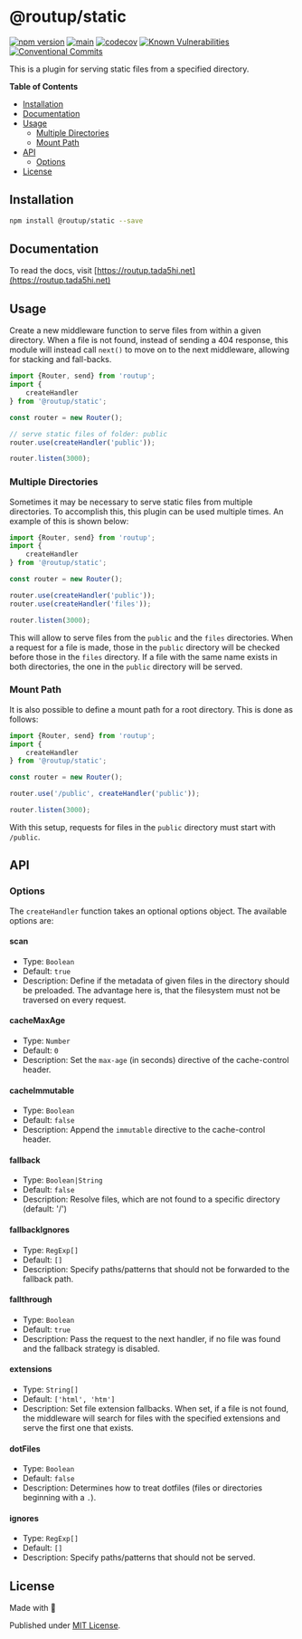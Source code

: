 # @routup/static

[![npm version](https://badge.fury.io/js/@routup%2Fstatic.svg)](https://badge.fury.io/js/@routup%2Fstatic)
[![main](https://github.com/Tada5hi/routup/actions/workflows/main.yml/badge.svg)](https://github.com/Tada5hi/routup/actions/workflows/main.yml)
[![codecov](https://codecov.io/gh/tada5hi/routup/branch/master/graph/badge.svg?token=CLIA667K6V)](https://codecov.io/gh/tada5hi/routup)
[![Known Vulnerabilities](https://snyk.io/test/github/Tada5hi/routup/badge.svg)](https://snyk.io/test/github/Tada5hi/routup)
[![Conventional Commits](https://img.shields.io/badge/Conventional%20Commits-1.0.0-%23FE5196?logo=conventionalcommits&logoColor=white)](https://conventionalcommits.org)

This is a plugin for serving static files from a specified directory.

**Table of Contents**

- [Installation](#installation)
- [Documentation](#documentation)
- [Usage](#usage)
  - [Multiple Directories](#multiple-directories)
  - [Mount Path](#mount-path)
- [API](#api)
  - [Options](#options)
- [License](#license)

## Installation

```bash
npm install @routup/static --save
```

## Documentation

To read the docs, visit [https://routup.tada5hi.net](https://routup.tada5hi.net)

## Usage

Create a new middleware function to serve files from within a given directory.
When a file is not found, instead of sending a 404 response, this module will instead call `next()` 
to move on to the next middleware, allowing for stacking and fall-backs.

```typescript
import {Router, send} from 'routup';
import {
    createHandler
} from '@routup/static';

const router = new Router();

// serve static files of folder: public
router.use(createHandler('public'));

router.listen(3000);
```

### Multiple Directories

Sometimes it may be necessary to serve static files from multiple directories. 
To accomplish this, this plugin can be used multiple times.
An example of this is shown below:

```typescript
import {Router, send} from 'routup';
import {
    createHandler
} from '@routup/static';

const router = new Router();

router.use(createHandler('public'));
router.use(createHandler('files'));

router.listen(3000);
```

This will allow to serve files from the `public` and the `files` directories. 
When a request for a file is made, those in the `public` directory will be checked before those in the `files` directory.
If a file with the same name exists in both directories, the one in the `public` directory will be served.

### Mount Path

It is also possible to define a mount path for a root directory. 
This is done as follows:

```typescript
import {Router, send} from 'routup';
import {
    createHandler
} from '@routup/static';

const router = new Router();

router.use('/public', createHandler('public'));

router.listen(3000);
```

With this setup, requests for files in the `public` directory must start with `/public`.

## API

### Options

The `createHandler` function takes an optional options object. The available options are:

#### scan
- Type: `Boolean`<br />
- Default: `true`
- Description:
Define if the metadata of given files in the directory should be preloaded. The advantage here is,
that the filesystem must not be traversed on every request.

#### cacheMaxAge
- Type: `Number`<br />
- Default: `0`
- Description: 
Set the `max-age` (in seconds) directive of the cache-control header.

#### cacheImmutable
- Type: `Boolean`<br />
- Default: `false`
- Description:
Append the `immutable` directive to the cache-control header.

#### fallback
- Type: `Boolean|String`<br />
- Default: `false`
- Description: 
Resolve files, which are not found to a specific directory (default: '/')

#### fallbackIgnores
- Type: `RegExp[]`
- Default: `[]`
- Description:
Specify paths/patterns that should not be forwarded to the fallback path.

#### fallthrough
- Type: `Boolean`<br />
- Default: `true`
- Description:
Pass the request to the next handler, if no file was found and the fallback strategy is disabled.

#### extensions
- Type: `String[]`
- Default: `['html', 'htm']`
- Description: 
Set file extension fallbacks.
When set, if a file is not found, the middleware will search for files with the specified extensions and serve the first one that exists.

#### dotFiles
- Type: `Boolean`
- Default: `false`
- Description:
Determines how to treat dotfiles (files or directories beginning with a `.`).

#### ignores
- Type: `RegExp[]`
- Default: `[]`
- Description:
  Specify paths/patterns that should not be served.

## License

Made with 💚

Published under [MIT License](./LICENSE).
